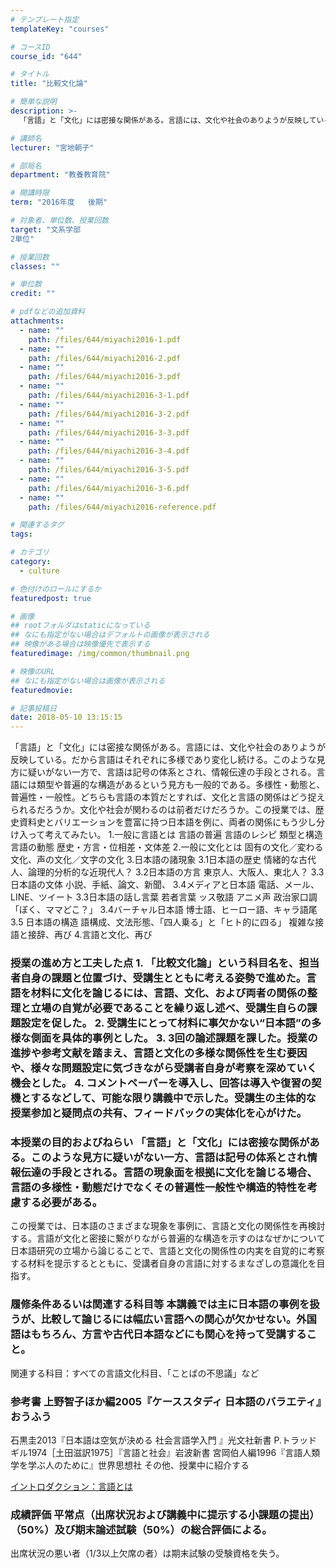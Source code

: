 ```yaml
---
# テンプレート指定
templateKey: "courses"

# コースID
course_id: "644"

# タイトル
title: "比較文化論"

# 簡単な説明
description: >-
  「言語」と「文化」には密接な関係がある。言語には、文化や社会のありようが反映している。だから言語はそれぞれに多様であり変化し続ける。このような見方に疑いがない一方で、言語は記号の体系とされ、情報伝達の...

# 講師名
lecturer: "宮地朝子"

# 部局名
department: "教養教育院"

# 開講時限
term: "2016年度	後期"

# 対象者、単位数、授業回数
target: "文系学部
2単位"

# 授業回数
classes: ""

# 単位数
credit: ""

# pdfなどの追加資料
attachments: 
  - name: "" 
    path: /files/644/miyachi2016-1.pdf
  - name: "" 
    path: /files/644/miyachi2016-2.pdf
  - name: "" 
    path: /files/644/miyachi2016-3.pdf
  - name: "" 
    path: /files/644/miyachi2016-3-1.pdf
  - name: "" 
    path: /files/644/miyachi2016-3-2.pdf
  - name: "" 
    path: /files/644/miyachi2016-3-3.pdf
  - name: "" 
    path: /files/644/miyachi2016-3-4.pdf
  - name: "" 
    path: /files/644/miyachi2016-3-5.pdf
  - name: "" 
    path: /files/644/miyachi2016-3-6.pdf
  - name: "" 
    path: /files/644/miyachi2016-reference.pdf

# 関連するタグ
tags:

# カテゴリ
category:
  - culture

# 色付けのロールにするか
featuredpost: true

# 画像
## rootフォルダはstaticになっている
## なにも指定がない場合はデフォルトの画像が表示される
## 映像がある場合は映像優先で表示する
featuredimage: /img/common/thumbnail.png

# 映像のURL
## なにも指定がない場合は画像が表示される
featuredmovie: 

# 記事投稿日
date: 2018-05-10 13:15:15
---
```


「言語」と「文化」には密接な関係がある。言語には、文化や社会のありようが反映している。だから言語はそれぞれに多様であり変化し続ける。このような見方に疑いがない一方で、言語は記号の体系とされ、情報伝達の手段とされる。言語には類型や普遍的な構造があるという見方も一般的である。多様性・動態と、普遍性・一般性。どちらも言語の本質だとすれば、文化と言語の関係はどう捉えられるだろうか。文化や社会が関わるのは前者だけだろうか。この授業では、歴史資料史とバリエーションを豊富に持つ日本語を例に、両者の関係にもう少し分け入って考えてみたい。 1.一般に言語とは 言語の普遍 言語のレシピ 類型と構造 言語の動態 歴史・方言・位相差・文体差 2.一般に文化とは 固有の文化／変わる文化、声の文化／文字の文化 3.日本語の諸現象 3.1日本語の歴史 情緒的な古代人、論理的分析的な近現代人？ 3.2日本語の方言 東京人、大阪人、東北人？ 3.3日本語の文体 小説、手紙、論文、新聞、 3.4メディアと日本語 電話、メール、LINE、ツイート 3.3日本語の話し言葉 若者言葉 ッス敬語 アニメ声 政治家口調 「ぼく、ママどこ？」 3.4バーチャル日本語 博士語、ヒーロー語、キャラ語尾 3.5 日本語の構造 語構成、文法形態、「四人乗る」と「ヒト的に四る」 複雑な接語と接辞、再び 4.言語と文化、再び

### 授業の進め方と工夫した点 1. 「比較文化論」という科目名を、担当者自身の課題と位置づけ、受講生とともに考える姿勢で進めた。言語を材料に文化を論じるには、言語、文化、および両者の関係の整理と立場の自覚が必要であることを繰り返し述べ、受講生自らの課題設定を促した。 2. 受講生にとって材料に事欠かない“日本語”の多様な側面を具体的事例とした。 3. 3回の論述課題を課した。授業の進捗や参考文献を踏まえ、言語と文化の多様な関係性を生む要因や、様々な問題設定に気づきながら受講者自身が考察を深めていく機会とした。 4. コメントペーパーを導入し、回答は導入や復習の契機とするなどして、可能な限り講義中で示した。受講生の主体的な授業参加と疑問点の共有、フィードバックの実体化を心がけた。



### 本授業の目的およびねらい 「言語」と「文化」には密接な関係がある。このような見方に疑いがない一方、言語は記号の体系とされ情報伝達の手段とされる。言語の現象面を根拠に文化を論じる場合、言語の多様性・動態だけでなくその普遍性一般性や構造的特性を考慮する必要がある。
この授業では、日本語のさまざまな現象を事例に、言語と文化の関係性を再検討する。言語が文化と密接に繋がりながら普遍的な構造を示すのはなぜかについて日本語研究の立場から論じることで、言語と文化の関係性の内実を自覚的に考察する材料を提示するとともに、受講者自身の言語に対するまなざしの意識化を目指す。
### 履修条件あるいは関連する科目等 本講義では主に日本語の事例を扱うが、比較して論じるには幅広い言語への関心が欠かせない。外国語はもちろん、方言や古代日本語などにも関心を持って受講すること。
関連する科目：すべての言語文化科目、「ことばの不思議」など
### 参考書 上野智子ほか編2005『ケーススタディ 日本語のバラエティ』おうふう
石黒圭2013『日本語は空気が決める 社会言語学入門 』光文社新書
P.トラッドギル1974［土田滋訳1975］『言語と社会』岩波新書
宮岡伯人編1996『言語人類学を学ぶ人のために』世界思想社 その他、授業中に紹介する



[イントロダクション：言語とは](/files/644/miyachi2016-1.pdf) 



### 成績評価 平常点（出席状況および講義中に提示する小課題の提出）（50%）及び期末論述試験（50%）の総合評価による。
出席状況の悪い者（1/3以上欠席の者）は期末試験の受験資格を失う。

